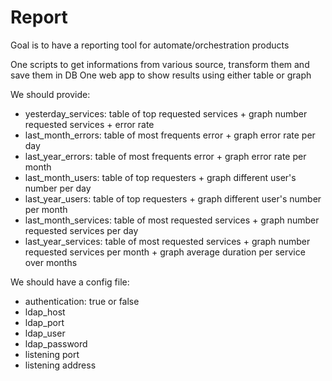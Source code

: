 # Report
Goal is to have a reporting tool for automate/orchestration products

One scripts to get informations from various source, transform them and
save them in DB
One web app to show results using either table or graph

We should provide:
- yesterday_services: table of top requested services + graph number requested services + error rate
- last_month_errors: table of most frequents error + graph error rate per day
- last_year_errors: table of most frequents error + graph error rate per month
- last_month_users: table of top requesters + graph different user's number per day
- last_year_users: table of top requesters + graph different user's number per month
- last_month_services: table of most requested services + graph number requested services per day
- last_year_services: table of most requested services + graph number requested services per month + graph average duration per service over months

We should have a config file:
- authentication: true or false
- ldap_host
- ldap_port
- ldap_user
- ldap_password
- listening port
- listening address
